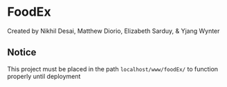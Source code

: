 # FoodEx

Created by Nikhil Desai, Matthew Diorio, Elizabeth Sarduy, & Yjang Wynter

## Notice

This project must be placed in the path ```localhost/www/foodEx/``` to function properly until deployment
